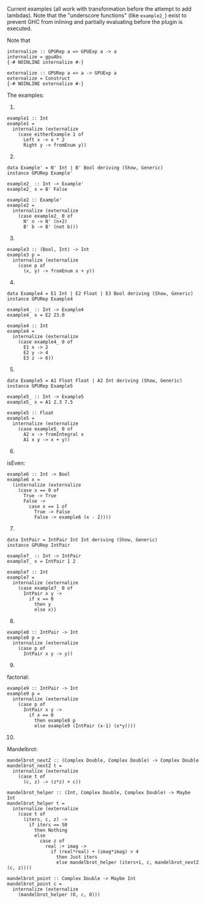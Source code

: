 Current examples (all work with transformation before the attempt to add
lambdas). Note that the "underscore functions" (like `example2_`) exist to
prevent GHC from inlining and partially evaluating before the plugin is
executed.

Note that

    internalize :: GPURep a => GPUExp a -> a
    internalize = gpuAbs
    {-# NOINLINE internalize #-}

    externalize :: GPURep a => a -> GPUExp a
    externalize = Construct
    {-# NOINLINE externalize #-}

The examples:

1.

    example1 :: Int
    example1 =
      internalize (externalize
        (case eitherExample 1 of
          Left x -> x * 2
          Right y -> fromEnum y))

2.

    data Example' = N' Int | B' Bool deriving (Show, Generic)
    instance GPURep Example'

    example2_ :: Int -> Example'
    example2_ x = B' False

    example2 :: Example'
    example2 =
      internalize (externalize
        (case example2_ 0 of
          N' n -> N' (n+2)
          B' b -> B' (not b)))

3. 

    example3 :: (Bool, Int) -> Int
    example3 p =
      internalize (externalize
        (case p of
          (x, y) -> fromEnum x + y))

4.

    data Example4 = E1 Int | E2 Float | E3 Bool deriving (Show, Generic)
    instance GPURep Example4

    example4_ :: Int -> Example4
    example4_ x = E2 23.0

    example4 :: Int
    example4 =
      internalize (externalize
        (case example4_ 0 of
          E1 x -> 2
          E2 y -> 4
          E3 z -> 6))

5.


    data Example5 = A1 Float Float | A2 Int deriving (Show, Generic)
    instance GPURep Example5

    example5_ :: Int -> Example5
    example5_ x = A1 2.3 7.5

    example5 :: Float
    example5 =
      internalize (externalize
        (case example5_ 0 of
          A2 x -> fromIntegral x
          A1 x y -> x + y))

6.
isEven:


    example6 :: Int -> Bool
    example6 x =
      (internalize (externalize
        (case x == 0 of
          True -> True
          False ->
            case x == 1 of
              True -> False
              False -> example6 (x - 2))))

7. 

    data IntPair = IntPair Int Int deriving (Show, Generic)
    instance GPURep IntPair

    example7_ :: Int -> IntPair
    example7_ x = IntPair 1 2

    example7 :: Int
    example7 =
      internalize (externalize
        (case example7_ 0 of
          IntPair x y ->
            if x == 0
              then y
              else x))

8.



    example8 :: IntPair -> Int
    example8 p =
      internalize (externalize
        (case p of
          IntPair x y -> y))

9.
factorial:


    example9 :: IntPair -> Int
    example9 p =
      internalize (externalize
        (case p of
          IntPair x y ->
            if x == 0
              then example8 p
              else example9 (IntPair (x-1) (x*y))))

10.
Mandelbrot:


    mandelbrot_nextZ :: (Complex Double, Complex Double) -> Complex Double
    mandelbrot_nextZ t =
      internalize (externalize
        (case t of
          (c, z) -> (z*z) + c))

    mandelbrot_helper :: (Int, Complex Double, Complex Double) -> Maybe Int
    mandelbrot_helper t =
      internalize (externalize
        (case t of
          (iters, c, z) ->
            if iters == 50
              then Nothing
              else
                case z of
                  real :+ imag ->
                    if (real*real) + (imag*imag) > 4
                      then Just iters
                      else mandelbrot_helper (iters+1, c, mandelbrot_nextZ (c, z))))

    mandelbrot_point :: Complex Double -> Maybe Int
    mandelbrot_point c =
      internalize (externalize
        (mandelbrot_helper (0, c, 0)))


